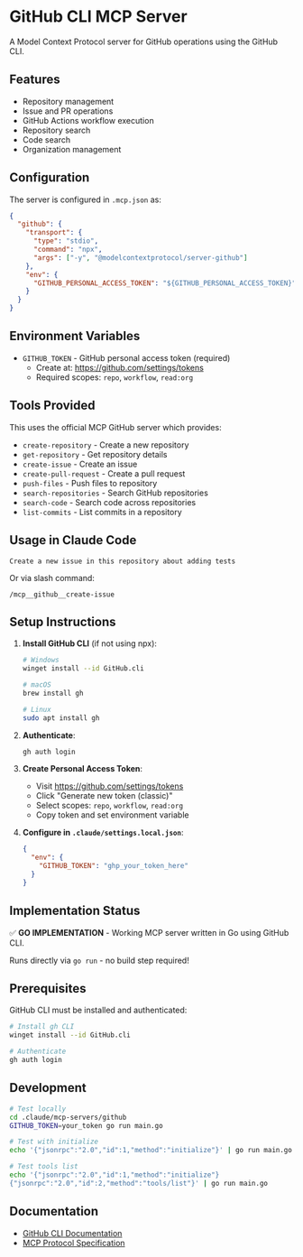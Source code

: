 # GitHub CLI MCP Server

A Model Context Protocol server for GitHub operations using the GitHub CLI.

## Features

- Repository management
- Issue and PR operations
- GitHub Actions workflow execution
- Repository search
- Code search
- Organization management

## Configuration

The server is configured in `.mcp.json` as:

```json
{
  "github": {
    "transport": {
      "type": "stdio",
      "command": "npx",
      "args": ["-y", "@modelcontextprotocol/server-github"]
    },
    "env": {
      "GITHUB_PERSONAL_ACCESS_TOKEN": "${GITHUB_PERSONAL_ACCESS_TOKEN}"
    }
  }
}
```

## Environment Variables

- `GITHUB_TOKEN` - GitHub personal access token (required)
  - Create at: https://github.com/settings/tokens
  - Required scopes: `repo`, `workflow`, `read:org`

## Tools Provided

This uses the official MCP GitHub server which provides:

- `create-repository` - Create a new repository
- `get-repository` - Get repository details
- `create-issue` - Create an issue
- `create-pull-request` - Create a pull request
- `push-files` - Push files to repository
- `search-repositories` - Search GitHub repositories
- `search-code` - Search code across repositories
- `list-commits` - List commits in a repository

## Usage in Claude Code

```
Create a new issue in this repository about adding tests
```

Or via slash command:
```
/mcp__github__create-issue
```

## Setup Instructions

1. **Install GitHub CLI** (if not using npx):
   ```bash
   # Windows
   winget install --id GitHub.cli

   # macOS
   brew install gh

   # Linux
   sudo apt install gh
   ```

2. **Authenticate**:
   ```bash
   gh auth login
   ```

3. **Create Personal Access Token**:
   - Visit https://github.com/settings/tokens
   - Click "Generate new token (classic)"
   - Select scopes: `repo`, `workflow`, `read:org`
   - Copy token and set environment variable

4. **Configure in `.claude/settings.local.json`**:
   ```json
   {
     "env": {
       "GITHUB_TOKEN": "ghp_your_token_here"
     }
   }
   ```

## Implementation Status

✅ **GO IMPLEMENTATION** - Working MCP server written in Go using GitHub CLI.

Runs directly via `go run` - no build step required!

## Prerequisites

GitHub CLI must be installed and authenticated:

```bash
# Install gh CLI
winget install --id GitHub.cli

# Authenticate
gh auth login
```

## Development

```bash
# Test locally
cd .claude/mcp-servers/github
GITHUB_TOKEN=your_token go run main.go

# Test with initialize
echo '{"jsonrpc":"2.0","id":1,"method":"initialize"}' | go run main.go

# Test tools list
echo '{"jsonrpc":"2.0","id":1,"method":"initialize"}
{"jsonrpc":"2.0","id":2,"method":"tools/list"}' | go run main.go
```

## Documentation

- [GitHub CLI Documentation](https://cli.github.com/manual/)
- [MCP Protocol Specification](https://modelcontextprotocol.io/)
